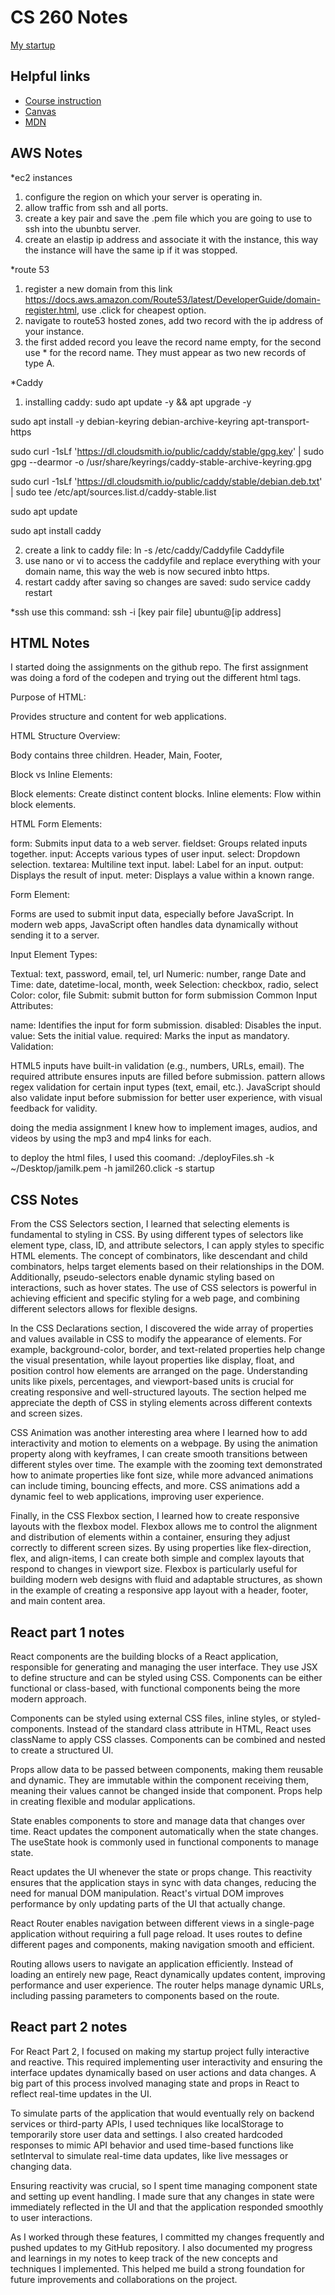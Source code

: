 # CS 260 Notes

[My startup](https://jamil260.click)

## Helpful links

- [Course instruction](https://github.com/webprogramming260)
- [Canvas](https://byu.instructure.com)
- [MDN](https://developer.mozilla.org)

## AWS Notes

*ec2 instances
1) configure the region on which your server is operating in.
2) allow traffic from ssh and all ports.
3) create a key pair and save the .pem file which you are going to use to ssh into the ubunbtu server.
4) create an elastip ip address and associate it with the instance, this way the instance will have the same ip if it was stopped.

*route 53
1) register a new domain from this link https://docs.aws.amazon.com/Route53/latest/DeveloperGuide/domain-register.html, use .click for cheapest option.
2) navigate to route53 hosted zones, add two record with the ip address of your instance.
3) the first added record you leave the record name empty, for the second use * for the record name. They must appear as two new records of type A.

*Caddy
1) installing caddy:
  sudo apt update -y && apt upgrade -y
  
  sudo apt install -y debian-keyring debian-archive-keyring apt-transport-https
  
  sudo curl -1sLf 'https://dl.cloudsmith.io/public/caddy/stable/gpg.key' | sudo gpg --dearmor -o /usr/share/keyrings/caddy-stable-archive-keyring.gpg
  
  sudo curl -1sLf 'https://dl.cloudsmith.io/public/caddy/stable/debian.deb.txt' | sudo tee /etc/apt/sources.list.d/caddy-stable.list
  
  sudo apt update
  
  sudo apt install caddy

2) create a link to caddy file: ln -s /etc/caddy/Caddyfile Caddyfile
3) use nano or vi to access the caddyfile and replace everything with your domain name, this way the web is now secured inbto https.
4) restart caddy after saving so changes are saved: sudo service caddy restart

*ssh
use this command: ssh -i [key pair file] ubuntu@[ip address]



## HTML Notes

I started doing the assignments on the github repo. The first assignment was doing a ford of the codepen and trying out the different html tags.

Purpose of HTML:

Provides structure and content for web applications.

HTML Structure Overview:

Body contains three children.
Header,
Main,
Footer,

Block vs Inline Elements:

Block elements: Create distinct content blocks.
Inline elements: Flow within block elements.

HTML Form Elements:

form: Submits input data to a web server.
fieldset: Groups related inputs together.
input: Accepts various types of user input.
select: Dropdown selection.
textarea: Multiline text input.
label: Label for an input.
output: Displays the result of input.
meter: Displays a value within a known range.

Form Element:

Forms are used to submit input data, especially before JavaScript. In modern web apps, JavaScript often handles data dynamically without sending it to a server.

Input Element Types:

Textual: text, password, email, tel, url
Numeric: number, range
Date and Time: date, datetime-local, month, week
Selection: checkbox, radio, select
Color: color, file
Submit: submit button for form submission
Common Input Attributes:

name: Identifies the input for form submission.
disabled: Disables the input.
value: Sets the initial value.
required: Marks the input as mandatory.
Validation:

HTML5 inputs have built-in validation (e.g., numbers, URLs, email).
The required attribute ensures inputs are filled before submission.
pattern allows regex validation for certain input types (text, email, etc.).
JavaScript should also validate input before submission for better user experience, with visual feedback for validity.

doing the media assignment I knew how to implement images, audios, and videos by using the mp3 and mp4 links for each.

to deploy the html files, I used this coomand: ./deployFiles.sh -k ~/Desktop/jamilk.pem -h jamil260.click -s startup


## CSS Notes

From the CSS Selectors section, I learned that selecting elements is fundamental to styling in CSS. By using different types of selectors like element type, class, ID, and attribute selectors, I can apply styles to specific HTML elements. The concept of combinators, like descendant and child combinators, helps target elements based on their relationships in the DOM. Additionally, pseudo-selectors enable dynamic styling based on interactions, such as hover states. The use of CSS selectors is powerful in achieving efficient and specific styling for a web page, and combining different selectors allows for flexible designs.

In the CSS Declarations section, I discovered the wide array of properties and values available in CSS to modify the appearance of elements. For example, background-color, border, and text-related properties help change the visual presentation, while layout properties like display, float, and position control how elements are arranged on the page. Understanding units like pixels, percentages, and viewport-based units is crucial for creating responsive and well-structured layouts. The section helped me appreciate the depth of CSS in styling elements across different contexts and screen sizes.

CSS Animation was another interesting area where I learned how to add interactivity and motion to elements on a webpage. By using the animation property along with keyframes, I can create smooth transitions between different styles over time. The example with the zooming text demonstrated how to animate properties like font size, while more advanced animations can include timing, bouncing effects, and more. CSS animations add a dynamic feel to web applications, improving user experience.

Finally, in the CSS Flexbox section, I learned how to create responsive layouts with the flexbox model. Flexbox allows me to control the alignment and distribution of elements within a container, ensuring they adjust correctly to different screen sizes. By using properties like flex-direction, flex, and align-items, I can create both simple and complex layouts that respond to changes in viewport size. Flexbox is particularly useful for building modern web designs with fluid and adaptable structures, as shown in the example of creating a responsive app layout with a header, footer, and main content area.

## React part 1 notes

React components are the building blocks of a React application, responsible for generating and managing the user interface. They use JSX to define structure and can be styled using CSS. Components can be either functional or class-based, with functional components being the more modern approach.

Components can be styled using external CSS files, inline styles, or styled-components. Instead of the standard class attribute in HTML, React uses className to apply CSS classes. Components can be combined and nested to create a structured UI.

Props allow data to be passed between components, making them reusable and dynamic. They are immutable within the component receiving them, meaning their values cannot be changed inside that component. Props help in creating flexible and modular applications.

State enables components to store and manage data that changes over time. React updates the component automatically when the state changes. The useState hook is commonly used in functional components to manage state.

React updates the UI whenever the state or props change. This reactivity ensures that the application stays in sync with data changes, reducing the need for manual DOM manipulation. React's virtual DOM improves performance by only updating parts of the UI that actually change.

React Router enables navigation between different views in a single-page application without requiring a full page reload. It uses routes to define different pages and components, making navigation smooth and efficient.

Routing allows users to navigate an application efficiently. Instead of loading an entirely new page, React dynamically updates content, improving performance and user experience. The router helps manage dynamic URLs, including passing parameters to components based on the route.

## React part 2 notes

For React Part 2, I focused on making my startup project fully interactive and reactive. This required implementing user interactivity and ensuring the interface updates dynamically based on user actions and data changes. A big part of this process involved managing state and props in React to reflect real-time updates in the UI.

To simulate parts of the application that would eventually rely on backend services or third-party APIs, I used techniques like localStorage to temporarily store user data and settings. I also created hardcoded responses to mimic API behavior and used time-based functions like setInterval to simulate real-time data updates, like live messages or changing data.

Ensuring reactivity was crucial, so I spent time managing component state and setting up event handling. I made sure that any changes in state were immediately reflected in the UI and that the application responded smoothly to user interactions.

As I worked through these features, I committed my changes frequently and pushed updates to my GitHub repository. I also documented my progress and learnings in my notes to keep track of the new concepts and techniques I implemented. This helped me build a strong foundation for future improvements and collaborations on the project.